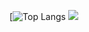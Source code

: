 [![Top Langs](https://github-readme-stats.vercel.app/api/top-langs/?username=wan2daaa&layout=compact)
<img src="https://github-readme-stats.vercel.app/api?username=wan2daaa&show_icons=true">
